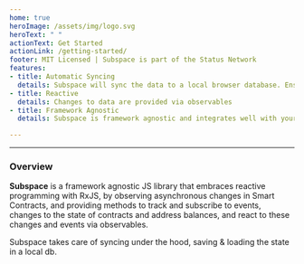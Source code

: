```yaml
---
home: true
heroImage: /assets/img/logo.svg
heroText: " "
actionText: Get Started
actionLink: /getting-started/
footer: MIT Licensed | Subspace is part of the Status Network 
features:
- title: Automatic Syncing
  details: Subspace will sync the data to a local browser database. Ensuring the DApp resumes syncing from the last known point, making your DApp fast.
- title: Reactive
  details: Changes to data are provided via observables
- title: Framework Agnostic
  details: Subspace is framework agnostic and integrates well with your favourite frameworks from react to angular, with or without redux. Works in the browser and in nodejs.

---
```


---

<code1/>

### Overview

**Subspace** is a framework agnostic JS library that embraces reactive programming with RxJS, by observing asynchronous changes in Smart Contracts, and providing methods to track and subscribe to events, changes to the state of contracts and address balances, and react to these changes and events via observables.

Subspace takes care of syncing under the hood, saving & loading the state in a local db.
